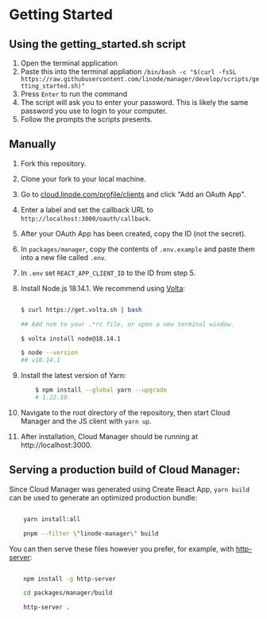# Getting Started

## Using the getting_started.sh script

1. Open the terminal application
2. Paste this into the terminal appliation `/bin/bash -c "$(curl -fsSL https://raw.githubusercontent.com/linode/manager/develop/scripts/getting_started.sh)"`
3. Press `Enter` to run the command
4. The script will ask you to enter your password. This is likely the same password you use to login to your computer.
5. Follow the prompts the scripts presents.

## Manually

1. Fork this repository.
2. Clone your fork to your local machine.
3. Go to [cloud.linode.com/profile/clients](https://cloud.linode.com/profile/clients) and click "Add an OAuth App".
4. Enter a label and set the callback URL to `http://localhost:3000/oauth/callback`.
5. After your OAuth App has been created, copy the ID (not the secret).
6. In `packages/manager`, copy the contents of `.env.example` and paste them into a new file called `.env`.
7. In `.env` set `REACT_APP_CLIENT_ID` to the ID from step 5.
8. Install Node.js 18.14.1. We recommend using [Volta](https://volta.sh/):

   ```bash

   $ curl https://get.volta.sh | bash

   ## Add nvm to your .*rc file, or open a new terminal window.

   $ volta install node@18.14.1

   $ node --version
   ## v18.14.1

   ```

9. Install the latest version of Yarn:

   ```bash
       $ npm install --global yarn --upgrade
       # 1.22.10
   ```

10. Navigate to the root directory of the repository, then start Cloud Manager and the JS client with `yarn up`.
11. After installation, Cloud Manager should be running at http://localhost:3000.

## Serving a production build of Cloud Manager:

Since Cloud Manager was generated using Create React App, `yarn build` can be used to generate an optimized production bundle:

```bash

    yarn install:all

    pnpm --filter \"linode-manager\" build

```

You can then serve these files however you prefer, for example, with [http-server](https://www.npmjs.com/package/http-server):

```bash

    npm install -g http-server

    cd packages/manager/build

    http-server .

```
